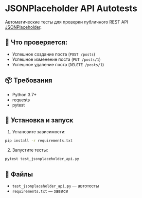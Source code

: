# JSONPlaceholder API Autotests

Автоматические тесты для проверки публичного REST API [JSONPlaceholder](https://jsonplaceholder.typicode.com/).

## 📌 Что проверяется:

- Успешное создание поста (`POST /posts`)
- Успешное изменение поста (`PUT /posts/1`)
- Успешное удаление поста (`DELETE /posts/1`)

## 📦 Требования

- Python 3.7+
- requests
- pytest

## 🚀 Установка и запуск

1. Установите зависимости:

```bash
pip install -r requirements.txt
```

2. Запустите тесты:

```bash
pytest test_jsonplaceholder_api.py
```

## 🧾 Файлы

- `test_jsonplaceholder_api.py` — автотесты
- `requirements.txt` — зависи
